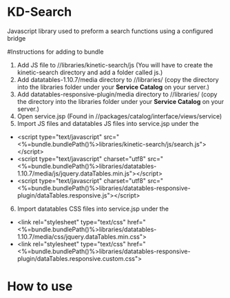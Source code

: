 # KD-Search

Javascript library used to preform a search functions using a configured bridge

#Instructions for adding to bundle

1. Add JS file to //libraries/kinetic-search/js (You will have to create the kinetic-search directory and add a folder called js.)
2. Add datatables-1.10.7/media directory to //libraries/ (copy the directory into the libraries folder under your **Service Catalog** on your server.)
3. Add datatables-responsive-plugin/media directory to //libraries/ (copy the directory into the libraries folder under your **Service Catalog** on your server.)
4. Open service.jsp (Found in //packages/catalog/interface/views/service)
5. Import JS files and datatables JS files into service.jsp under the <!-- Page Javascript -->
  * &lt;script type="text/javascript" src="<%=bundle.bundlePath()%>libraries/kinetic-search/js/search.js"&gt;&lt;/script&gt;
  * &lt;script type="text/javascript" charset="utf8" src="<%=bundle.bundlePath()%>libraries/datatables-1.10.7/media/js/jquery.dataTables.min.js"&gt;&lt;/script&gt;
  * &lt;script type="text/javascript" charset="utf8" src="<%=bundle.bundlePath()%>libraries/datatables-responsive-plugin/dataTables.responsive.js"&gt;&lt;/script&gt;
6. Import datatables CSS files into service.jsp under the <!-- Page Stylesheets -->
  * &lt;link rel="stylesheet" type="text/css" href="<%=bundle.bundlePath()%>libraries/datatables-1.10.7/media/css/jquery.dataTables.min.css"&gt; 
  * &lt;link rel="stylesheet" type="text/css" href="<%=bundle.bundlePath()%>libraries/datatables-responsive-plugin/dataTables.responsive.custom.css"&gt;
  
# How to use


